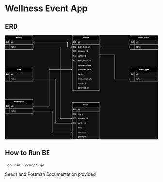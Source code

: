 # Wellness Event App

## ERD

![ERD](./docs/hr_wellness_app.jpg)

## How to Run BE

<code> go run ./cmd/\*.go </code>

Seeds and Postman Documentation provided
